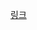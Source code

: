 [링크](https://velog.io/@dlfrlwkd/Optional%EC%9D%84-%ED%95%84%EB%93%9C%ED%83%80%EC%9E%85%EC%9C%BC%EB%A1%9C-%EC%82%AC%EC%9A%A9%ED%95%98%EB%8A%94-%EA%B2%83%EC%9D%84-%EC%A7%80%EC%96%91%ED%95%A9%EB%8B%88%EB%8B%A4)
